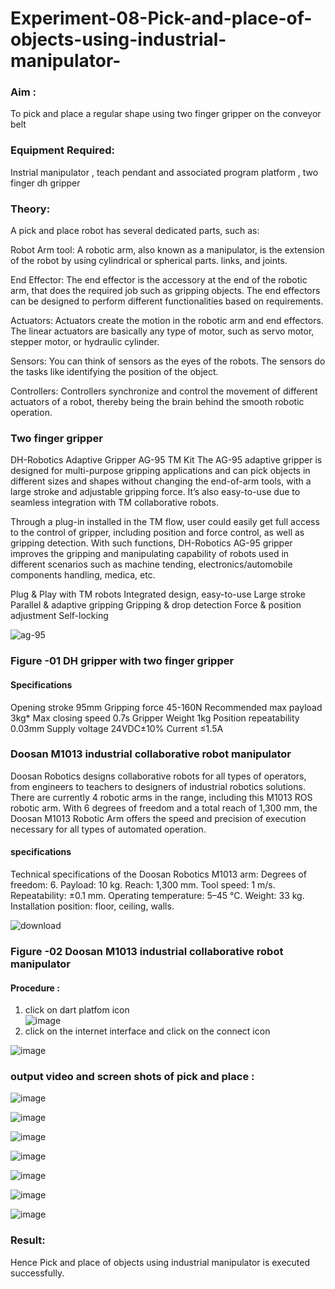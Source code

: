 # Experiment-08-Pick-and-place-of-objects-using-industrial-manipulator-

### Aim :
To pick and place a regular shape using two finger gripper on the conveyor belt 
### Equipment Required: 
Instrial manipulator , teach pendant and associated program platform , two finger dh gripper 
      
### Theory: 

A pick and place robot has several dedicated parts, such as:

Robot Arm tool: A robotic arm, also known as a manipulator, is the extension of the robot by using cylindrical or spherical parts. links, and joints.

End Effector: The end effector is the accessory at the end of the robotic arm, that does the required job such as gripping objects. The end effectors can be designed to perform different functionalities based on requirements.

Actuators: Actuators create the motion in the robotic arm and end effectors. The linear actuators are basically any type of motor, such as servo motor, stepper motor, or hydraulic cylinder.

Sensors: You can think of sensors as the eyes of the robots. The sensors do the tasks like identifying the position of the object.

Controllers: Controllers synchronize and control the movement of different actuators of a robot, thereby being the brain behind the smooth robotic operation.


### Two finger gripper 

DH-Robotics
Adaptive Gripper AG-95 TM Kit
The AG-95 adaptive gripper is designed for multi-purpose gripping applications and can pick objects in different sizes and shapes without changing the end-of-arm tools, with a large stroke and adjustable gripping force. It’s also easy-to-use due to seamless integration with TM collaborative robots.

Through a plug-in installed in the TM flow, user could easily get full access to the control of gripper, including position and force control, as well as gripping detection. With such functions, DH-Robotics AG-95 gripper improves the gripping and manipulating capability of robots used in different scenarios such as machine tending, electronics/automobile components handling, medica, etc.

Plug & Play with TM robots
Integrated design, easy-to-use
Large stroke
Parallel & adaptive gripping
Gripping & drop detection
Force & position adjustment
Self-locking

![ag-95](https://user-images.githubusercontent.com/36288975/201618444-9b5a4749-9663-464d-814b-170217763a76.png)
### Figure -01 DH gripper with two finger gripper 

#### Specifications

Opening stroke	95mm
Gripping force 	45-160N
Recommended max payload	3kg*
Max closing speed	0.7s
Gripper Weight	1kg
Position repeatability	0.03mm
Supply voltage	24VDC±10%
Current	≤1.5A



### Doosan M1013 industrial collaborative robot manipulator 
Doosan Robotics designs collaborative robots for all types of operators, from engineers to teachers to designers of industrial robotics solutions. There are currently 4 robotic arms in the range, including this M1013 ROS robotic arm. With 6 degrees of freedom and a total reach of 1,300 mm, the Doosan M1013 Robotic Arm offers the speed and precision of execution necessary for all types of automated operation.

#### specifications 
Technical specifications of the Doosan Robotics M1013 arm:
Degrees of freedom: 6.
Payload: 10 kg.
Reach: 1,300 mm.
Tool speed: 1 m/s.
Repeatability: ±0.1 mm.
Operating temperature: 5–45 °C.
Weight: 33 kg.
Installation position: floor, ceiling, walls.



![download](https://user-images.githubusercontent.com/36288975/201624230-89cc83ff-cecd-49ea-84c6-c67066e9d157.jpg)

### Figure -02 Doosan M1013 industrial collaborative robot manipulator 

#### Procedure : 

1. click on dart platfom icon <br> ![image](https://user-images.githubusercontent.com/36288975/201621038-f1248586-5c20-40fd-8a74-68c7d8b44939.png) <br>
2. click on the internet interface and click on the connect icon 

![image](https://user-images.githubusercontent.com/36288975/201621235-3b8b46a9-3c19-4207-9ea2-6a7954eb6135.png) <br>



















### output video and screen shots of pick and place :
![image](https://github.com/varundevraj212221080086/Experiment-08-Pick-and-place-of-objects-using-industrial-manipulator-/assets/161024553/3af2f1a2-7b03-4418-8301-b02a1579caf9) <br>


![image](https://github.com/varundevraj212221080086/Experiment-08-Pick-and-place-of-objects-using-industrial-manipulator-/assets/161024553/78a60926-291c-47e4-b64b-930ff5e00b0b) <br>



![image](https://github.com/varundevraj212221080086/Experiment-08-Pick-and-place-of-objects-using-industrial-manipulator-/assets/161024553/c697ee98-d58f-4a8e-8b50-7facefcd3444) <br>



![image](https://github.com/varundevraj212221080086/Experiment-08-Pick-and-place-of-objects-using-industrial-manipulator-/assets/161024553/fba3e2ec-4a9d-4add-a382-eeb5b6343eb6) <br>


![image](https://github.com/varundevraj212221080086/Experiment-08-Pick-and-place-of-objects-using-industrial-manipulator-/assets/161024553/5e5f9a25-fb21-494c-9521-39dfb41e0cc8) <br>

![image](https://github.com/varundevraj212221080086/Experiment-08-Pick-and-place-of-objects-using-industrial-manipulator-/assets/161024553/e8edcfb7-2915-4c3b-8040-4d3c9acd51df) <br>


![image](https://github.com/varundevraj212221080086/Experiment-08-Pick-and-place-of-objects-using-industrial-manipulator-/assets/161024553/027566ae-5853-43c3-a987-287ee29aaad3) <br>







### Result: 
Hence Pick and place of objects using industrial manipulator is executed successfully.







